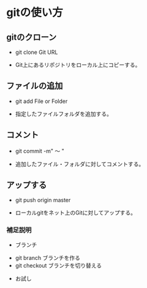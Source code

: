 # gitの使い方

## gitのクローン
* git clone Git URL
 - Git上にあるリポジトリをローカル上にコピーする。

## ファイルの追加
* git add File or Folder
 - 指定したファイルフォルダを追加する。

## コメント
* git commit -m" ～ "
 - 追加したファイル・フォルダに対してコメントする。

## アップする
* git push origin master
 - ローカルgitをネット上のGitに対してアップする。

### 補足説明
* ブランチ
 - git branch ブランチを作る
 - git checkout ブランチを切り替える

  + お試し
